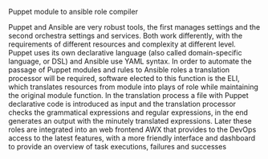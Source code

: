 Puppet module to ansible role compiler

Puppet and Ansible are very robust tools, the first manages settings and the second orchestra settings and services. Both work differently, with the requirements of different resources and complexity at different level. Puppet uses its own declarative language (also called domain-specific language, or DSL) and Ansible use YAML syntax. In order to automate the passage of Puppet modules and rules to Ansible roles a translation processor will be required, software elected to this function is the ELI, which translates resources from module into plays of role while maintaining the original module function.  In the translation process a file with Puppet declarative code is introduced as input and the translation processor checks the grammatical expressions and regular expressions, in the end generates an output with the minutely translated expressions. Later these roles are integrated into an web frontend AWX that provides to the DevOps access to the latest features, with a more friendly interface and dashboard to provide an overview of task executions, failures and successes